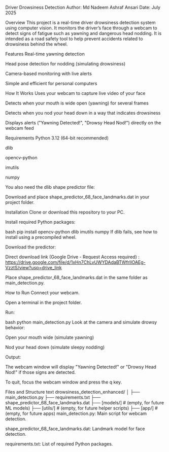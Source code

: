 Driver Drowsiness Detection
Author: Md Nadeem Ashraf Ansari
Date: July 2025

Overview
This project is a real-time driver drowsiness detection system using computer vision. It monitors the driver’s face through a webcam to detect signs of fatigue such as yawning and dangerous head nodding. It is intended as a road safety tool to help prevent accidents related to drowsiness behind the wheel.

Features
Real-time yawning detection

Head pose detection for nodding (simulating drowsiness)

Camera-based monitoring with live alerts

Simple and efficient for personal computers

How It Works
Uses your webcam to capture live video of your face

Detects when your mouth is wide open (yawning) for several frames

Detects when you nod your head down in a way that indicates drowsiness

Displays alerts ("Yawning Detected!", "Drowsy Head Nod!") directly on the webcam feed

Requirements
Python 3.12 (64-bit recommended)

dlib

opencv-python

imutils

numpy

You also need the dlib shape predictor file:

Download and place shape_predictor_68_face_landmarks.dat in your project folder.

Installation
Clone or download this repository to your PC.

Install required Python packages:

bash
pip install opencv-python dlib imutils numpy
If dlib fails, see how to install using a precompiled wheel.

Download the predictor:

Direct download link (Google Drive - Request Access required) : https://drive.google.com/file/d/1xHn7ChLvUWYDAdaBTWfrlIOAEg-VzztS/view?usp=drive_link

Place shape_predictor_68_face_landmarks.dat in the same folder as main_detection.py.

How to Run
Connect your webcam.

Open a terminal in the project folder.

Run:

bash
python main_detection.py
Look at the camera and simulate drowsy behavior:

Open your mouth wide (simulate yawning)

Nod your head down (simulate sleepy nodding)

Output:

The webcam window will display "Yawning Detected!" or "Drowsy Head Nod!" if those signs are detected.

To quit, focus the webcam window and press the q key.

Files and Structure
text
drowsiness_detection_enhanced/
│
├── main_detection.py
├── requirements.txt
├── shape_predictor_68_face_landmarks.dat
├── [models/]         # (empty, for future ML models)
├── [utils/]          # (empty, for future helper scripts)
├── [app/]            # (empty, for future apps)
main_detection.py: Main script for webcam detection.

shape_predictor_68_face_landmarks.dat: Landmark model for face detection.

requirements.txt: List of required Python packages.
